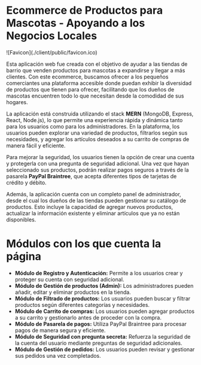 <!DOCTYPE html>
<html lang="es">
<head>
    <meta charset="UTF-8">
    <meta name="viewport" content="width=device-width, initial-scale=1.0">
</head>
<body>
    <h1>Ecommerce de Productos para Mascotas - Apoyando a los Negocios Locales</h1>
    ![Favicon](./client/public/favicon.ico)
    <p>
        Esta aplicación web fue creada con el objetivo de ayudar a las tiendas de barrio que venden productos para mascotas a expandirse y llegar a más clientes. 
        Con este ecommerce, buscamos ofrecer a los pequeños comerciantes una plataforma accesible donde puedan exhibir la diversidad de productos que tienen para ofrecer, 
        facilitando que los dueños de mascotas encuentren todo lo que necesitan desde la comodidad de sus hogares.
    </p>
    <p>
        La aplicación está construida utilizando el stack <strong>MERN</strong> (MongoDB, Express, React, Node.js), lo que permite una experiencia rápida y dinámica tanto para los usuarios como para los administradores.
        En la plataforma, los usuarios pueden explorar una variedad de productos, filtrarlos según sus necesidades, y agregar los artículos deseados a su carrito de compras de manera fácil y eficiente.
    </p>
    <p>
        Para mejorar la seguridad, los usuarios tienen la opción de crear una cuenta y protegerla con una pregunta de seguridad adicional. 
        Una vez que hayan seleccionado sus productos, podrán realizar pagos seguros a través de la pasarela <strong>PayPal Braintree</strong>, que acepta diferentes tipos de tarjetas de crédito y débito.
    </p>
    <p>
        Además, la aplicación cuenta con un completo panel de administrador, desde el cual los dueños de las tiendas pueden gestionar su catálogo de productos. 
        Esto incluye la capacidad de agregar nuevos productos, actualizar la información existente y eliminar artículos que ya no están disponibles.
    </p>
    
<h1>Módulos con los que cuenta la página</h1>
    
- **Módulo de Registro y Autenticación:** Permite a los usuarios crear y proteger su cuenta con seguridad adicional.
- **Módulo de Gestión de productos (Admin):** Los administradores pueden añadir, editar y eliminar productos en la tienda.
- **Módulo de Filtrado de productos:** Los usuarios pueden buscar y filtrar productos según diferentes categorías y necesidades.
- **Módulo de Carrito de compras:** Los usuarios pueden agregar productos a su carrito y gestionarlo antes de proceder con la compra.
- **Módulo de Pasarela de pagos:** Utiliza PayPal Braintree para procesar pagos de manera segura y eficiente.
- **Módulo de Seguridad con pregunta secreta:** Refuerza la seguridad de la cuenta del usuario mediante preguntas de seguridad adicionales.
- **Módulo de Gestión de pedidos:** Los usuarios pueden revisar y gestionar sus pedidos una vez completados.
    
</body>
</html>

